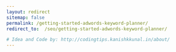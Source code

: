 ```yaml
---
layout: redirect
sitemap: false
permalink: /getting-started-adwords-keyword-planner/
redirect_to:  /seo/getting-started-adwords-keyword-planner/

# Idea and Code by: http://codingtips.kanishkkunal.in/about/
---
```

